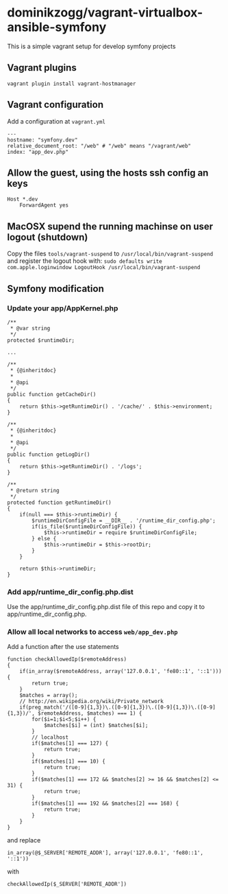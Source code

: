 # dominikzogg/vagrant-virtualbox-ansible-symfony

This is a simple vagrant setup for develop symfony projects

## Vagrant plugins

```{.sh}
vagrant plugin install vagrant-hostmanager
```

## Vagrant configuration

Add a configuration at `vagrant.yml`

```{.yaml}
---
hostname: "symfony.dev"
relative_document_root: "/web" # "/web" means "/vagrant/web"
index: "app_dev.php"
```

## Allow the guest, using the hosts ssh config an keys

```
Host *.dev
    ForwardAgent yes
```

## MacOSX supend the running machinse on user logout (shutdown)

Copy the files `tools/vagrant-suspend` to `/usr/local/bin/vagrant-suspend` and register the logout hook with:
`sudo defaults write com.apple.loginwindow LogoutHook /usr/local/bin/vagrant-suspend`

## Symfony modification

### Update your app/AppKernel.php

```{.php}
/**
 * @var string
 */
protected $runtimeDir;

...

/**
 * {@inheritdoc}
 *
 * @api
 */
public function getCacheDir()
{
    return $this->getRuntimeDir() . '/cache/' . $this->environment;
}

/**
 * {@inheritdoc}
 *
 * @api
 */
public function getLogDir()
{
    return $this->getRuntimeDir() . '/logs';
}

/**
 * @return string
 */
protected function getRuntimeDir()
{
    if(null === $this->runtimeDir) {
        $runtimeDirConfigFile = __DIR__ . '/runtime_dir_config.php';
        if(is_file($runtimeDirConfigFile)) {
            $this->runtimeDir = require $runtimeDirConfigFile;
        } else {
            $this->runtimeDir = $this->rootDir;
        }
    }

    return $this->runtimeDir;
}
```

### Add app/runtime_dir_config.php.dist

Use the app/runtime_dir_config.php.dist file of this repo and copy it to app/runtime_dir_config.php.

### Allow all local networks to access `web/app_dev.php`

Add a function after the use statements

```{.php}
function checkAllowedIp($remoteAddress)
{
    if(in_array($remoteAddress, array('127.0.0.1', 'fe80::1', '::1'))) {
        return true;
    }
    $matches = array();
    // http://en.wikipedia.org/wiki/Private_network
    if(preg_match('/([0-9]{1,3})\.([0-9]{1,3})\.([0-9]{1,3})\.([0-9]{1,3})/', $remoteAddress, $matches) === 1) {
        for($i=1;$i<5;$i++) {
            $matches[$i] = (int) $matches[$i];
        }
        // localhost
        if($matches[1] === 127) {
            return true;
        }
        if($matches[1] === 10) {
            return true;
        }
        if($matches[1] === 172 && $matches[2] >= 16 && $matches[2] <= 31) {
            return true;
        }
        if($matches[1] === 192 && $matches[2] === 168) {
            return true;
        }
    }
}
```

and replace

```{.php}
in_array(@$_SERVER['REMOTE_ADDR'], array('127.0.0.1', 'fe80::1', '::1'))
```

with

```{.php}
checkAllowedIp($_SERVER['REMOTE_ADDR'])
```